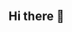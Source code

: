 ## Hi there 👋

<!--
**ChenStormtout/ChenStormtout** is a ✨ _special_ ✨ repository because its `README.md` (this file) appears on your GitHub profile.
 ### 🧠 Top Languages
![Top Langs](https://github-readme-stats.vercel.app/api/top-langs/?username=ChenStormtout&layout=compact&theme=tokyonight)

### 📊 GitHub Stats
![Your GitHub stats](https://github-readme-stats.vercel.app/api?username=ChenStormtout&show_icons=true&theme=tokyonight)
Here are some ideas to get you started:

- 🔭 I’m currently working on ...
- 🌱 I’m currently learning ...
- 👯 I’m looking to collaborate on ...
- 🤔 I’m looking for help with ...
- 💬 Ask me about ...
- 📫 How to reach me: ...
- 😄 Pronouns: ...
- ⚡ Fun fact: ...
-->
